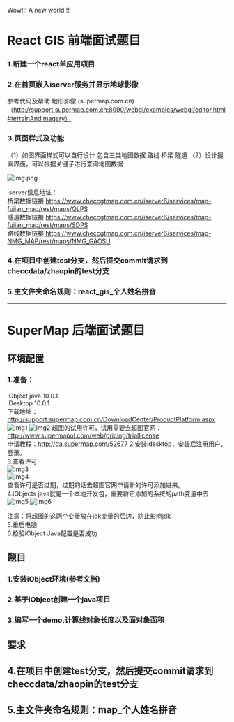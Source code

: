 Wow!!!
A new world !!


# React GIS 前端面试题目


### 1.新建一个react单应用项目

### 2.在首页嵌入iserver服务并显示地球影像

参考代码及帮助 地形影像 (supermap.com.cn)
（http://support.supermap.com.cn:8090/webgl/examples/webgl/editor.html#terrainAndImagery）


### 3.页面样式及功能
（1）如图界面样式可以自行设计 包含三类地图数据 路线 桥梁 隧道
（2）设计搜索界面，可以根据关键子进行查询地图数据

![img.png](img/img.png)


iserver信息地址：  
桥梁数据链接
https://www.checcgtmap.com.cn/iserver6/services/map-fujian_map/rest/maps/QLPS  
隧道数据链接
https://www.checcgtmap.com.cn/iserver6/services/map-fujian_map/rest/maps/SDPS  
路线数据链接
https://www.checcgtmap.com.cn/iserver6/services/map-NMG_MAP/rest/maps/NMG_GAOSU  

### 4.在项目中创建test分支，然后提交commit请求到checcdata/zhaopin的test分支

### 5.主文件夹命名规则：react_gis_个人姓名拼音

------------

# SuperMap 后端面试题目

## 环境配置
### 1.准备：  
iObject java 10.0.1   
iDesktop 10.0.1  
下载地址：http://support.supermap.com.cn/DownloadCenter/ProductPlatform.aspx
![img1](img/img1.png)
![img2](img/img2.png)
超图的试用许可，试用需要去超图官网：  
http://www.supermapol.com/web/pricing/triallicense  
申请教程：http://qa.supermap.com/52677
2.安装idesktop，安装后注册用户、登录。  
3.查看许可  
![img3](img/img3.png)  
![img4](img/img4.png)  
查看许可是否过期，过期的话去超图官网申请新的许可添加进来。  
4.iObjects java就是一个本地开发包，需要将它添加的系统的path变量中去  
![img5](img/img5.png)
![img6](img/img6.png)

注意：将超图的这两个变量放在jdk变量的后边，防止影响jdk  
5.重启电脑  
6.检验iObject Java配置是否成功  

## 题目

### 1.安装iObject环境(参考文档)
### 2.基于iObject创建一个java项目
### 3.编写一个demo,计算线对象长度以及面对象面积

## 要求
## 4.在项目中创建test分支，然后提交commit请求到checcdata/zhaopin的test分支
## 5.主文件夹命名规则：map_个人姓名拼音
